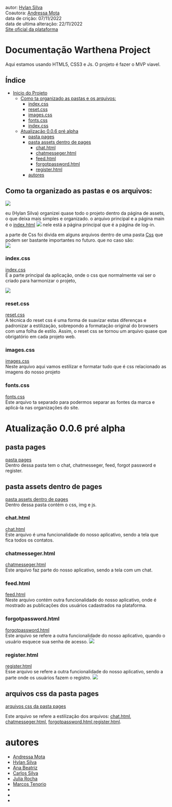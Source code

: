 autor: [Hylan Silva](https://github.com/hylansilva)<br>
Coautora: [Andressa Mota](https://github.com/andressamotaz) <br>
data de crição: 07/11/2022<br>
data de ultima alteração: 22/11/2022<br>
[Site oficial da plataforma](https://warthena.vercel.app)
# Documentação Warthena Project

Aqui estamos usando HTML5, CSS3 e Js. O projeto é fazer o MVP viavel.

## Índice 
- [Inicio do Projeto](#índice)
    - [Como ta organizado as pastas e os arquivos:](#como-ta-organizado-as-pastas-e-os-arquivos)
      - [index.css](#indexcss)
      - [reset.css](#resetcss)
      - [images.css](#imagescss)
      - [fonts.css](#fontscss)
      - [index.css](#indexcss)
  - [Atualização 0.0.6 pré alpha](#atualização-006-pré-alpha)
    - [pasta pages](#pasta-pages)
    - [ pasta assets dentro de pages](#pasta-assets-dentro-de-pages)
      - [chat.html](#chathtml)
      - [chatmesseger.html](#chatmessegerhtml)
      - [feed.html](#feedhtml)
      - [forgotpassword.html](#forgotpasswordhtml)
      - [register.html](#registerhtml)
    - [autores](#autores)

## Como ta organizado as pastas e os arquivos:
<img src="./assets/img/documentacao/fille-tree.png"/>

eu (Hylan Silva) organizei quase todo o projeto dentro da página de assets, o que deixa mais simples e organizado. o arquivo principal e a página main é o [index.html](index.html) <img src="./assets/img/documentacao/index-html.png"/> nele está a página principal que é a página de log-in. 

a parte de Css foi divida em alguns arquivos dentro de uma pasta [Css](./assets/css/) que podem ser bastante importantes no futuro. que no caso são:<br>
    <img src="./assets/img/documentacao/css-tree.png"/>

### index.css
[index.css](./assets/css/index.css)<br>
É a parte principal da aplicação, onde o css que normalmente vai ser o criado para harmonizar o projeto,  

<img src="./assets/img/documentacao/tela-login.png"><br>



### reset.css
[reset.css](./assets/css/reset.css)<br>
A técnica do reset css é uma forma de suavizar estas diferenças e padronizar a estilização, sobrepondo a formatação original do browsers com uma folha de estilo. Assim, o reset css se tornou um arquivo quase que obrigatório em cada projeto web.

### images.css
[images.css](./assets/css/images.css)<br>
Neste arquivo aqui vamos estilizar e formatar tudo que é css relacionado as imagens do nosso projeto
### fonts.css
[fonts.css](./assets/css/fonts.css)<br>
Este arquivo ta separado para podermos separar as fontes da marca e aplicá-la nas organizações do site.

# Atualização 0.0.6 pré alpha

## pasta pages 
[pasta pages](./assets/pages) <br>
Dentro dessa pasta tem o chat, chatmesseger, feed, forgot password e register.  

## pasta assets dentro de pages
[pasta assets dentro de pages](./assets/pages/assets) <br>
Dentro dessa pasta contém o css, img e js. 

### chat.html
[chat.html](./assets/pages/chat.html) <br>
Este arquivo é uma funcionalidade do nosso aplicativo, sendo a tela que fica todos os contatos. 

### chatmesseger.html
[chatmesseger.html](./assets/pages/chatmesseger.html) <br>
Este arquivo faz parte do nosso aplicativo, sendo a tela com um chat. 

### feed.html
[feed.html](./assets/pages/feed.html) <br>
Neste arquivo contém outra funcionalidade do nosso aplicativo, onde é mostrado as publicações dos usuários cadastrados na plataforma. 

### forgotpassword.html
[forgotpassword.html](./assets/pages/forgotpassword.html) <br>
Este arquivo se refere a outra funcionalidade do nosso aplicativo, quando o usuário esquece sua senha de acesso.
<img src="./assets/img/documentacao/esqueceu-senha.png">

### register.html
[register.html](./assets/pages/register.html) <br>
Esse arquivo se refere a outra funcionalidade do nosso aplicativo, sendo a parte onde os usuários fazem o registro. 
<img src="./assets/img/documentacao/tela-cadastro.png">

## arquivos css da pasta pages
[arquivos css da pasta pages](./assets/pages/assets/css)

Este arquivo se refere a estilização dos arquivos: [chat.html](./assets/pages/chat.html), [chatmesseger.html](./assets/pages/chatmesseger.html), [forgotpassword.html](./assets/pages/forgotpassword.html),[register.html](./assets/pages/register.html). 

# autores
 - [Andressa Mota](https://github.com/andressamotaz)
 - [Hylan Silva](https://github.com/hylansilva)
 - [Ana Beatriz](https://github.com/ladyburkhardt)
 - [Carlos Silva](https://github.com/carllossillva)
 - [Julia Rocha](http://github.com/juliarcoelho)
 - [Marcos Tenorio](https://github.com/MarcosTenorioDev)
 - 
 - 
 - 
